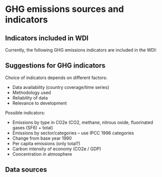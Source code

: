 GHG emissions sources and indicators
================

## Indicators included in WDI

Currently, the following GHG emissions indicators are included in the
WDI:

## Suggestions for GHG indicators

Choice of indicators depends on different factors:

  - Data availability (country coverage/time series)
  - Methodology used
  - Reliability of data
  - Relevance to development

Possible indicators:

  - Emissions by type in CO2e (CO2, methane, nitrous oxide, fluorinated
    gases (SF6) + total)
  - Emissions by sector/categories – use IPCC 1996 categories
  - Change from base year 1990
  - Per capita emissions (only total?)
  - Carbon intensity of economy (CO2e / GDP)
  - Concentration in atmosphere

## Data sources
